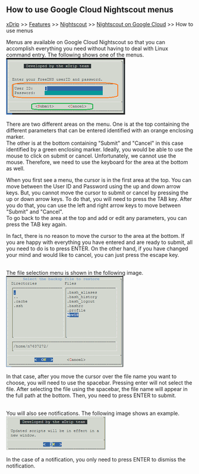 ## How to use Google Cloud Nightscout menus
[xDrip](../../README.md) >> [Features](../Features_page.md) >> [Nightscout](../Nightscout_page.md) >> [Nightscout on Google Cloud](./GoogleCloud.md) >> How to use menus  
  
Menus are available on Google Cloud Nightscout so that you can accomplish everything you need without having to deal with Linux command entry.  The following shows one of the menus.  
![](./images/Menus.png)  
  
There are two different areas on the menu.  One is at the top containing the different parameters that can be entered identified with an orange enclosing marker.  
The other is at the bottom containing "Submit" and "Cancel" in this case identified by a green enclosing marker.  Ideally, you would be able to use the mouse to click on submit or cancel.  Unfortunately, we cannot use the mouse.  Therefore, we need to use the keyboard for the area at the bottom as well.  
  
When you first see a menu, the cursor is in the first area at the top.  You can move between the User ID and Password using the up and down arrow keys.  But, you cannot move the cursor to submit or cancel by pressing the up or down arrow keys.  To do that, you will need to press the TAB key.  After you do that, you can use the left and right arrow keys to move between "Submit" and "Cancel".  
To go back to the area at the top and add or edit any parameters, you can press the TAB key again.  
  
In fact, there is no reason to move the cursor to the area at the bottom.  If you are happy with everything you have entered and are ready to submit, all you need to do is to press ENTER.  On the other hand, if you have changed your mind and would like to cancel, you can just press the escape key.  
<br/>  
  
The file selection menu is shown in the following image.  
![](./images/FileSelectMenu.png)  
  
In that case, after you move the cursor over the file name you want to choose, you will need to use the spacebar.  Pressing enter will not select the file.  After selecting the file using the spacebar, the file name will appear in the full path at the bottom.  Then, you need to press ENTER to submit.  
<br/>  
  
You will also see notifications.  The following image shows an example.  
![](./images/NoteMenu.png)  
  
In the case of a notification, you only need to press ENTER to dismiss the notification.   
   

